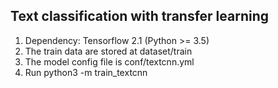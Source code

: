 ## Text classification with transfer learning
1. Dependency: Tensorflow 2.1 (Python >= 3.5)
2. The train data are stored at dataset/train
3. The model config file is conf/textcnn.yml
4. Run python3 -m train_textcnn 